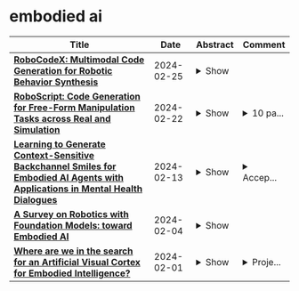 # embodied ai

| **Title** | **Date** | **Abstract** | **Comment** |
| --- | --- | --- | --- |
| **[RoboCodeX: Multimodal Code Generation for Robotic Behavior Synthesis](http://arxiv.org/abs/2402.16117v1)** | 2024-02-25 | <details><summary>Show</summary><p>Robotic behavior synthesis, the problem of understanding multimodal inputs and generating precise physical control for robots, is an important part of Embodied AI. Despite successes in applying multimodal large language models for high-level understanding, it remains challenging to translate these conceptual understandings into detailed robotic actions while achieving generalization across various scenarios. In this paper, we propose a tree-structured multimodal code generation framework for generalized robotic behavior synthesis, termed RoboCodeX. RoboCodeX decomposes high-level human instructions into multiple object-centric manipulation units consisting of physical preferences such as affordance and safety constraints, and applies code generation to introduce generalization ability across various robotics platforms. To further enhance the capability to map conceptual and perceptual understanding into control commands, a specialized multimodal reasoning dataset is collected for pre-training and an iterative self-updating methodology is introduced for supervised fine-tuning. Extensive experiments demonstrate that RoboCodeX achieves state-of-the-art performance in both simulators and real robots on four different kinds of manipulation tasks and one navigation task.</p></details> |  |
| **[RoboScript: Code Generation for Free-Form Manipulation Tasks across Real and Simulation](http://arxiv.org/abs/2402.14623v1)** | 2024-02-22 | <details><summary>Show</summary><p>Rapid progress in high-level task planning and code generation for open-world robot manipulation has been witnessed in Embodied AI. However, previous studies put much effort into general common sense reasoning and task planning capabilities of large-scale language or multi-modal models, relatively little effort on ensuring the deployability of generated code on real robots, and other fundamental components of autonomous robot systems including robot perception, motion planning, and control. To bridge this ``ideal-to-real'' gap, this paper presents \textbf{RobotScript}, a platform for 1) a deployable robot manipulation pipeline powered by code generation; and 2) a code generation benchmark for robot manipulation tasks in free-form natural language. The RobotScript platform addresses this gap by emphasizing the unified interface with both simulation and real robots, based on abstraction from the Robot Operating System (ROS), ensuring syntax compliance and simulation validation with Gazebo. We demonstrate the adaptability of our code generation framework across multiple robot embodiments, including the Franka and UR5 robot arms, and multiple grippers. Additionally, our benchmark assesses reasoning abilities for physical space and constraints, highlighting the differences between GPT-3.5, GPT-4, and Gemini in handling complex physical interactions. Finally, we present a thorough evaluation on the whole system, exploring how each module in the pipeline: code generation, perception, motion planning, and even object geometric properties, impact the overall performance of the system.</p></details> | <details><summary>10 pa...</summary><p>10 pages of main paper, 4 pages of appendix; 10 figures in main paper, 3 figures in appendix</p></details> |
| **[Learning to Generate Context-Sensitive Backchannel Smiles for Embodied AI Agents with Applications in Mental Health Dialogues](http://arxiv.org/abs/2402.08837v1)** | 2024-02-13 | <details><summary>Show</summary><p>Addressing the critical shortage of mental health resources for effective screening, diagnosis, and treatment remains a significant challenge. This scarcity underscores the need for innovative solutions, particularly in enhancing the accessibility and efficacy of therapeutic support. Embodied agents with advanced interactive capabilities emerge as a promising and cost-effective supplement to traditional caregiving methods. Crucial to these agents' effectiveness is their ability to simulate non-verbal behaviors, like backchannels, that are pivotal in establishing rapport and understanding in therapeutic contexts but remain under-explored. To improve the rapport-building capabilities of embodied agents we annotated backchannel smiles in videos of intimate face-to-face conversations over topics such as mental health, illness, and relationships. We hypothesized that both speaker and listener behaviors affect the duration and intensity of backchannel smiles. Using cues from speech prosody and language along with the demographics of the speaker and listener, we found them to contain significant predictors of the intensity of backchannel smiles. Based on our findings, we introduce backchannel smile production in embodied agents as a generation problem. Our attention-based generative model suggests that listener information offers performance improvements over the baseline speaker-centric generation approach. Conditioned generation using the significant predictors of smile intensity provides statistically significant improvements in empirical measures of generation quality. Our user study by transferring generated smiles to an embodied agent suggests that agent with backchannel smiles is perceived to be more human-like and is an attractive alternative for non-personal conversations over agent without backchannel smiles.</p></details> | <details><summary>Accep...</summary><p>Accepted to the Machine Learning for Cognitive and Mental Health Workshop at AAAI 2024</p></details> |
| **[A Survey on Robotics with Foundation Models: toward Embodied AI](http://arxiv.org/abs/2402.02385v1)** | 2024-02-04 | <details><summary>Show</summary><p>While the exploration for embodied AI has spanned multiple decades, it remains a persistent challenge to endow agents with human-level intelligence, including perception, learning, reasoning, decision-making, control, and generalization capabilities, so that they can perform general-purpose tasks in open, unstructured, and dynamic environments. Recent advances in computer vision, natural language processing, and multi-modality learning have shown that the foundation models have superhuman capabilities for specific tasks. They not only provide a solid cornerstone for integrating basic modules into embodied AI systems but also shed light on how to scale up robot learning from a methodological perspective. This survey aims to provide a comprehensive and up-to-date overview of foundation models in robotics, focusing on autonomous manipulation and encompassing high-level planning and low-level control. Moreover, we showcase their commonly used datasets, simulators, and benchmarks. Importantly, we emphasize the critical challenges intrinsic to this field and delineate potential avenues for future research, contributing to advancing the frontier of academic and industrial discourse.</p></details> |  |
| **[Where are we in the search for an Artificial Visual Cortex for Embodied Intelligence?](http://arxiv.org/abs/2303.18240v2)** | 2024-02-01 | <details><summary>Show</summary><p>We present the largest and most comprehensive empirical study of pre-trained visual representations (PVRs) or visual 'foundation models' for Embodied AI. First, we curate CortexBench, consisting of 17 different tasks spanning locomotion, navigation, dexterous, and mobile manipulation. Next, we systematically evaluate existing PVRs and find that none are universally dominant. To study the effect of pre-training data size and diversity, we combine over 4,000 hours of egocentric videos from 7 different sources (over 4.3M images) and ImageNet to train different-sized vision transformers using Masked Auto-Encoding (MAE) on slices of this data. Contrary to inferences from prior work, we find that scaling dataset size and diversity does not improve performance universally (but does so on average). Our largest model, named VC-1, outperforms all prior PVRs on average but does not universally dominate either. Next, we show that task- or domain-specific adaptation of VC-1 leads to substantial gains, with VC-1 (adapted) achieving competitive or superior performance than the best known results on all of the benchmarks in CortexBench. Finally, we present real-world hardware experiments, in which VC-1 and VC-1 (adapted) outperform the strongest pre-existing PVR. Overall, this paper presents no new techniques but a rigorous systematic evaluation, a broad set of findings about PVRs (that in some cases, refute those made in narrow domains in prior work), and open-sourced code and models (that required over 10,000 GPU-hours to train) for the benefit of the research community.</p></details> | <details><summary>Proje...</summary><p>Project website: https://eai-vc.github.io</p></details> |